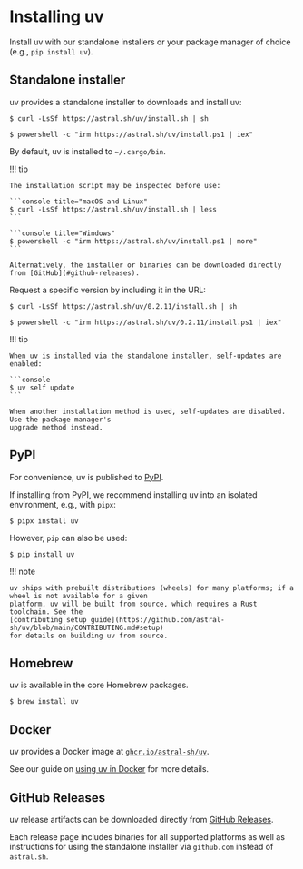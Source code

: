 # Installing uv

Install uv with our standalone installers or your package manager of choice (e.g.,
`pip install uv`).

## Standalone installer

uv provides a standalone installer to downloads and install uv:

```console title="macOS and Linux"
$ curl -LsSf https://astral.sh/uv/install.sh | sh
```

```console title="Windows"
$ powershell -c "irm https://astral.sh/uv/install.ps1 | iex"
```

By default, uv is installed to `~/.cargo/bin`.

!!! tip

    The installation script may be inspected before use:

    ```console title="macOS and Linux"
    $ curl -LsSf https://astral.sh/uv/install.sh | less
    ```

    ```console title="Windows"
    $ powershell -c "irm https://astral.sh/uv/install.ps1 | more"
    ```

    Alternatively, the installer or binaries can be downloaded directly from [GitHub](#github-releases).

Request a specific version by including it in the URL:

```console title="macOS and Linux"
$ curl -LsSf https://astral.sh/uv/0.2.11/install.sh | sh
```

```console title="Windows"
$ powershell -c "irm https://astral.sh/uv/0.2.11/install.ps1 | iex"
```

!!! tip

    When uv is installed via the standalone installer, self-updates are enabled:

    ```console
    $ uv self update
    ```

    When another installation method is used, self-updates are disabled. Use the package manager's
    upgrade method instead.

## PyPI

For convenience, uv is published to [PyPI](https://pypi.org/project/uv/).

If installing from PyPI, we recommend installing uv into an isolated environment, e.g., with `pipx`:

```console
$ pipx install uv
```

However, `pip` can also be used:

```console
$ pip install uv
```

!!! note

    uv ships with prebuilt distributions (wheels) for many platforms; if a wheel is not available for a given
    platform, uv will be built from source, which requires a Rust toolchain. See the
    [contributing setup guide](https://github.com/astral-sh/uv/blob/main/CONTRIBUTING.md#setup)
    for details on building uv from source.

## Homebrew

uv is available in the core Homebrew packages.

```console
$ brew install uv
```

## Docker

uv provides a Docker image at
[`ghcr.io/astral-sh/uv`](https://github.com/astral-sh/uv/pkgs/container/uv).

See our guide on [using uv in Docker](./guides/integration/docker.md) for more details.

## GitHub Releases

uv release artifacts can be downloaded directly from
[GitHub Releases](https://github.com/astral-sh/uv/releases).

Each release page includes binaries for all supported platforms as well as instructions for using
the standalone installer via `github.com` instead of `astral.sh`.
